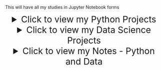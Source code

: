 This will have all my studies in Jupyter Notebook forms

<details>
  <summary style="text-align: center; font-size: 2em;">Click to view my Python Projects</summary>

  - <a href="https://github.com/Ardit-Islami/Time_Calculator" style="font-weight: bold; font-size: 1.5em; font-family: Georgia;">Project 1 - Time Calculator</a><br>

    <details>
      <summary>View GIF</summary>
      <p align="center">
        <img src="https://ardit-islami.github.io/images/timer_calculator.gif" width="500" height="300" />
      </p>
    </details>

    <p style="font-size: 1em;">Challenges and Lessons Learnt</p>
      <ul>
        <li>Make sure to break down a given task into the simplest components possible and build upwards.</li>
        <li>Always research cleaner ways to execute smaller ideas, for example using %60, %12 instead bloating code with if/else statements</li>
        <li>Store your simplest components, so you cna easily access and edit down your procedurial chain.</li>
      </ul>
    
  - <a href="https://github.com/Ardit-Islami/Arithmetic_Formatter/">Project 2 - Arithmetic Formatter</a><br>

    <details>
      <summary>View GIF</summary>
      <p align="center">
        <img src="https://ardit-islami.github.io/images/Arithmetic_GIF.gif" width="500" height="300" />
      </p>
    </details>

</details>

<details>
  <summary style="text-align: center; font-size: 2em;">Click to view my Data Science Projects</summary>

  <!-- Any additional notes or projects can go here -->
  - Project 1
  - Project 2
</details>

<details>
  <summary style="text-align: center; font-size: 2em;">Click to view my Notes - Python and Data</summary>

  <!-- Any additional notes or projects can go here -->
  - Note 1
  - Note 2
</details>

